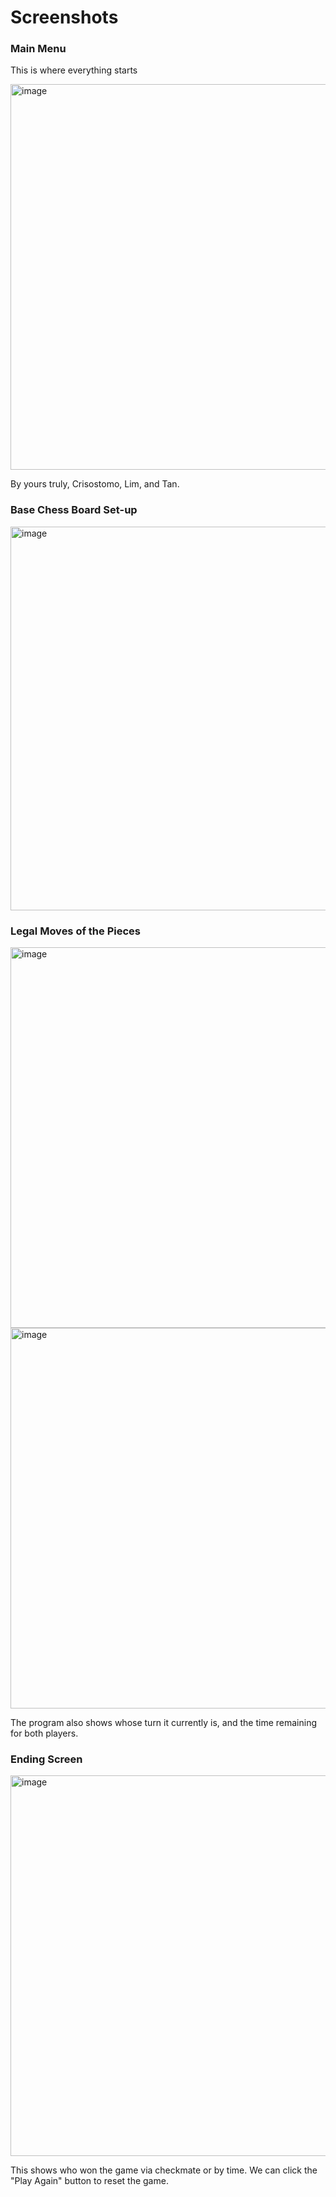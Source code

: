 # Screenshots

### Main Menu
This is where everything starts

<img width="596" height="617" alt="image" src="https://github.com/user-attachments/assets/88bd8f5a-b040-44d5-ba9b-591a0b448153" />

By yours truly, Crisostomo, Lim, and Tan.

### Base Chess Board Set-up

<img width="598" height="614" alt="image" src="https://github.com/user-attachments/assets/c740b1c5-9580-404d-9b67-3b16e41c4fc3" />

### Legal Moves of the Pieces

<img width="589" height="609" alt="image" src="https://github.com/user-attachments/assets/771405bd-7382-4589-b2cb-7563956f2da1" />
<img width="589" height="609" alt="image" src="https://github.com/user-attachments/assets/93c1f196-9cc9-44ad-a9d0-3e5dad37dc7f" />

The program also shows whose turn it currently is, and the time remaining for both players.

### Ending Screen

<img width="589" height="609" alt="image" src="https://github.com/user-attachments/assets/611b74b5-96b8-432e-b8dd-780a5c0b38ce" />

This shows who won the game via checkmate or by time. We can click the "Play Again" button to reset the game.
